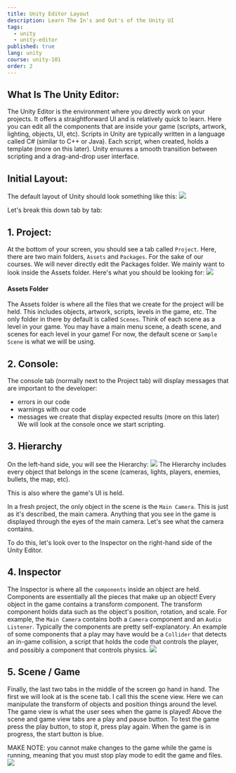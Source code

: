 ```yaml
---
title: Unity Editor Layout
description: Learn The In's and Out's of the Unity UI
tags:
  - unity
  - unity-editor
published: true
lang: unity
course: unity-101
order: 2
---
```


## What Is The Unity Editor:
The Unity Editor is the environment where you directly work on your projects. It offers a straightforward UI and is relatively quick to learn. Here you can edit all the components that are inside your game (scripts, artwork, lighting, objects, UI, etc). Scripts in Unity are typically written in a language called C# (similar to C++ or Java). Each script, when created, holds a template (more on this later). Unity ensures a smooth transition between scripting and a drag-and-drop user interface.

## Initial Layout:
The default layout of Unity should look something like this:
![](/imgs/unity/unity-101/BlankEditor.webp)

Let's break this down tab by tab:

## 1. Project:
At the bottom of your screen, you should see a tab called `Project`. Here, there are two main folders, `Assets` and `Packages`. For the sake of our courses. We will never directly edit the Packages folder. We mainly want to look inside the Assets folder.
Here's what you should be looking for:
![](/imgs/unity/unity-101/ProjectFolder.webp)
#### Assets Folder
The Assets folder is where all the files that we create for the project will be held. This includes objects, artwork, scripts, levels in the game, etc. The only folder in there by default is called `Scenes`. Think of each scene as a level in your game. You may have a main menu scene, a death scene, and scenes for each level in your game! For now, the default scene or `Sample Scene` is what we will be using.

## 2. Console:
The console tab (normally next to the Project tab) will display messages that are important to the developer:
- errors in our code
- warnings with our code
- messages we create that display expected results (more on this later)
We will look at the console once we start scripting.

## 3. Hierarchy
On the left-hand side, you will see the Hierarchy:
![](/imgs/unity/unity-101/Hierarchy.webp)
The Hierarchy includes every object that belongs in the scene (cameras, lights, players, enemies, bullets, the map, etc).

This is also where the game's UI is held.

In a fresh project, the only object in the scene is the `Main Camera`. This is just as it's described, the main camera. Anything that you see in the game is displayed through the eyes of the main camera. Let's see what the camera contains.

To do this, let's look over to the Inspector on the right-hand side of the Unity Editor.


## 4. Inspector
The Inspector is where all the `components` inside an object are held. Components are essentially all the pieces that make up an object! Every object in the game contains a transform component. The transform component holds data such as the object's position, rotation, and scale. For example, the `Main Camera` contains both a `Camera` component and an `Audio Listener`. Typically the components are pretty self-explanatory. An example of some components that a play may have would be a `Collider` that detects an in-game collision, a script that holds the code that controls the player, and possibly a component that controls physics.
![](/imgs/unity/unity-101/Inspector.webp)

## 5. Scene / Game
Finally, the last two tabs in the middle of the screen go hand in hand. The first we will look at is the scene tab. I call this the scene view. Here we can manipulate the transform of objects and position things around the level. The game view is what the user sees when the game is played! Above the scene and game view tabs are a play and pause button. To test the game press the play button, to stop it, press play again. When the game is in progress, the start button is blue.

MAKE NOTE: you cannot make changes to the game while the game is running, meaning that you must stop play mode to edit the game and files.
![](/imgs/unity/unity-101/MainWindow.webp)
